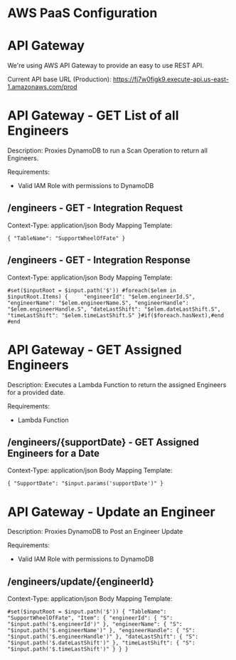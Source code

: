 # AWS PaaS Configuration

# API Gateway

We're using AWS API Gateway to provide an easy to use REST API.

Current API base URL (Production): https://fj7w0figk9.execute-api.us-east-1.amazonaws.com/prod

# API Gateway - GET List of all Engineers

Description: Proxies DynamoDB to run a Scan Operation to return all Engineers.

Requirements:
- Valid IAM Role with permissions to DynamoDB

## /engineers - GET - Integration Request

Context-Type: application/json
Body Mapping Template:

`{
    "TableName": "SupportWheelOfFate"
}`

## /engineers - GET - Integration Response

Context-Type: application/json
Body Mapping Template:

`#set($inputRoot = $input.path('$'))
#foreach($elem in $inputRoot.Items)
{    
    "engineerId": "$elem.engineerId.S",
    "engineerName": "$elem.engineerName.S",
    "engineerHandle": "$elem.engineerHandle.S",
    "dateLastShift": "$elem.dateLastShift.S",
    "timeLastShift": "$elem.timeLastShift.S"
}#if($foreach.hasNext),#end
#end`

# API Gateway - GET Assigned Engineers

Description: Executes a Lambda Function to return the assigned Engineers for a provided date.

Requirements:
- Lambda Function

## /engineers/{supportDate} - GET Assigned Engineers for a Date

Context-Type: application/json
Body Mapping Template:

`{
    "SupportDate": "$input.params('supportDate')"
}`    

# API Gateway - Update an Engineer

Description: Proxies DynamoDB to Post an Engineer Update

Requirements:
- Valid IAM Role with permissions to DynamoDB

## /engineers/update/{engineerId}

Context-Type: application/json
Body Mapping Template:

`#set($inputRoot = $input.path('$'))
{
    "TableName": "SupportWheelOfFate",
    "Item": {
	    "engineerId": {
            "S": "$input.path('$.engineerId')"
            },
        "engineerName": {
            "S": "$input.path('$.engineerName')"
            },
        "engineerHandle": {
            "S": "$input.path('$.engineerHandle')"
            },
        "dateLastShift": {
            "S": "$input.path('$.dateLastShift')"
            },
        "timeLastShift": {
            "S": "$input.path('$.timeLastShift')"
            }
    }
}`
